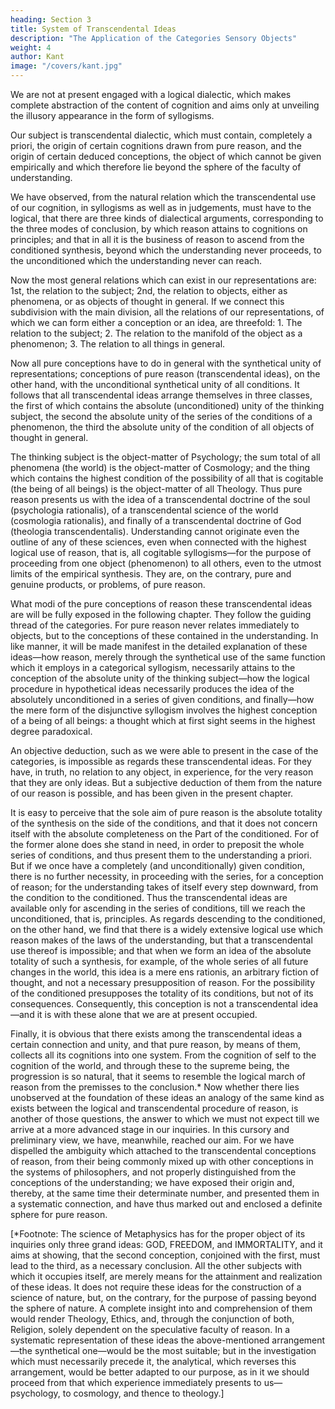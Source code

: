 ```yaml
---
heading: Section 3
title: System of Transcendental Ideas
description: "The Application of the Categories Sensory Objects"
weight: 4
author: Kant
image: "/covers/kant.jpg"
---
```



We are not at present engaged with a logical dialectic, which makes complete abstraction of the content of cognition and aims only at unveiling the illusory appearance in the form of syllogisms. 

Our subject is transcendental dialectic, which must contain, completely a priori, the origin of certain cognitions drawn from pure reason, and the origin of certain deduced conceptions, the object of which cannot be given empirically and which therefore lie beyond the sphere of the faculty of understanding. 

We have observed, from the natural relation which the transcendental use of our cognition, in syllogisms as well as in judgements, must have to the logical, that there are three kinds of dialectical arguments, corresponding to the three modes of conclusion, by which reason attains to cognitions on principles; and that in all it is the business of reason to ascend from the conditioned synthesis, beyond which the understanding never proceeds, to the unconditioned which the understanding never can reach.

Now the most general relations which can exist in our representations are: 1st, the relation to the subject; 2nd, the relation to objects, either as phenomena, or as objects of thought in general. If we connect this subdivision with the main division, all the relations of our representations, of which we can form either a conception or an idea, are threefold: 1. The relation to the subject; 2. The relation to the manifold of the object as a phenomenon; 3. The relation to all things in general.

Now all pure conceptions have to do in general with the synthetical unity of representations; conceptions of pure reason (transcendental ideas), on the other hand, with the unconditional synthetical unity of all conditions. It follows that all transcendental ideas arrange themselves in three classes, the first of which contains the absolute (unconditioned) unity of the thinking subject, the second the absolute unity of the series of the conditions of a phenomenon, the third the absolute unity of the condition of all objects of thought in general.

The thinking subject is the object-matter of Psychology; the sum total of all phenomena (the world) is the object-matter of Cosmology; and the thing which contains the highest condition of the possibility of all that is cogitable (the being of all beings) is the object-matter of all Theology. Thus pure reason presents us with the idea of a transcendental doctrine of the soul (psychologia rationalis), of a transcendental science of the world (cosmologia rationalis), and finally of a transcendental doctrine of God (theologia transcendentalis). Understanding cannot originate even the outline of any of these sciences, even when connected with the highest logical use of reason, that is, all cogitable syllogisms—for the purpose of proceeding from one object (phenomenon) to all others, even to the utmost limits of the empirical synthesis. They are, on the contrary, pure and genuine products, or problems, of pure reason.

What modi of the pure conceptions of reason these transcendental ideas are will be fully exposed in the following chapter. They follow the guiding thread of the categories. For pure reason never relates immediately to objects, but to the conceptions of these contained in the understanding. In like manner, it will be made manifest in the detailed explanation of these ideas—how reason, merely through the synthetical use of the same function which it employs in a categorical syllogism, necessarily attains to the conception of the absolute unity of the thinking subject—how the logical procedure in hypothetical ideas necessarily produces the idea of the absolutely unconditioned in a series of given conditions, and finally—how the mere form of the disjunctive syllogism involves the highest conception of a being of all beings: a thought which at first sight seems in the highest degree paradoxical.

An objective deduction, such as we were able to present in the case of the categories, is impossible as regards these transcendental ideas. For they have, in truth, no relation to any object, in experience, for the very reason that they are only ideas. But a subjective deduction of them from the nature of our reason is possible, and has been given in the present chapter.

It is easy to perceive that the sole aim of pure reason is the absolute totality of the synthesis on the side of the conditions, and that it does not concern itself with the absolute completeness on the Part of the conditioned. For of the former alone does she stand in need, in order to preposit the whole series of conditions, and thus present them to the understanding a priori. But if we once have a completely (and unconditionally) given condition, there is no further necessity, in proceeding with the series, for a conception of reason; for the understanding takes of itself every step downward, from the condition to the conditioned. Thus the transcendental ideas are available only for ascending in the series of conditions, till we reach the unconditioned, that is, principles. As regards descending to the conditioned, on the other hand, we find that there is a widely extensive logical use which reason makes of the laws of the understanding, but that a transcendental use thereof is impossible; and that when we form an idea of the absolute totality of such a synthesis, for example, of the whole series of all future changes in the world, this idea is a mere ens rationis, an arbitrary fiction of thought, and not a necessary presupposition of reason. For the possibility of the conditioned presupposes the totality of its conditions, but not of its consequences. Consequently, this conception is not a transcendental idea—and it is with these alone that we are at present occupied.

Finally, it is obvious that there exists among the transcendental ideas a certain connection and unity, and that pure reason, by means of them, collects all its cognitions into one system. From the cognition of self to the cognition of the world, and through these to the supreme being, the progression is so natural, that it seems to resemble the logical march of reason from the premisses to the conclusion.* Now whether there lies unobserved at the foundation of these ideas an analogy of the same kind as exists between the logical and transcendental procedure of reason, is another of those questions, the answer to which we must not expect till we arrive at a more advanced stage in our inquiries. In this cursory and preliminary view, we have, meanwhile, reached our aim. For we have dispelled the ambiguity which attached to the transcendental conceptions of reason, from their being commonly mixed up with other conceptions in the systems of philosophers, and not properly distinguished from the conceptions of the understanding; we have exposed their origin and, thereby, at the same time their determinate number, and presented them in a systematic connection, and have thus marked out and enclosed a definite sphere for pure reason.

[*Footnote: The science of Metaphysics has for the proper object of its inquiries only three grand ideas: GOD, FREEDOM, and IMMORTALITY, and it aims at showing, that the second conception, conjoined with the first, must lead to the third, as a necessary conclusion. All the other subjects with which it occupies itself, are merely means for the attainment and realization of these ideas. It does not require these ideas for the construction of a science of nature, but, on the contrary, for the purpose of passing beyond the sphere of nature. A complete insight into and comprehension of them would render Theology, Ethics, and, through the conjunction of both, Religion, solely dependent on the speculative faculty of reason. In a systematic representation of these ideas the above-mentioned arrangement—the synthetical one—would be the most suitable; but in the investigation which must necessarily precede it, the analytical, which reverses this arrangement, would be better adapted to our purpose, as in it we should proceed from that which experience immediately presents to us—psychology, to cosmology, and thence to theology.]

